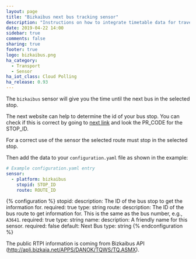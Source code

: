```yaml
---
layout: page
title: "Bizkaibus next bus tracking sensor"
description: "Instructions on how to integrate timetable data for traveling on Bizkaibus within Home Assistant."
date: 2019-04-22 14:00
sidebar: true
comments: false
sharing: true
footer: true
logo: bizkaibus.png
ha_category: 
  - Transport
  - Sensor
ha_iot_class: Cloud Polling
ha_release: 0.93
---
```


The `bizkaibus` sensor will give you the time until the next bus in the selected stop.

The next website can help to determine the id of your bus stop. You can check if this is correct by going to [next link](http://apli.bizkaia.net/APPS/DANOK/TQ/DATOS_PARADAS/DATOS_Paradas.xml) and look the PR_CODE for the STOP_ID.

For a correct use of the sensor the selected route must stop in the selected stop.

Then add the data to your `configuration.yaml` file as shown in the example:

```yaml
# Example configuration.yaml entry
sensor:
  - platform: bizkaibus
    stopid: STOP_ID
    route: ROUTE_ID
```

{% configuration %}
stopid:
  description: The ID of the bus stop to get the information for.
  required: true
  type: string
route:
  description: The ID of the bus route to get information for. This is the same as the bus number, e.g., `A3641`.
  required: true
  type: string
name:
  description: A friendly name for this sensor.
  required: false
  default: Next Bus
  type: string
{% endconfiguration %}

The public RTPI information is coming from Bizkaibus API (http://apli.bizkaia.net/APPS/DANOK/TQWS/TQ.ASMX).
